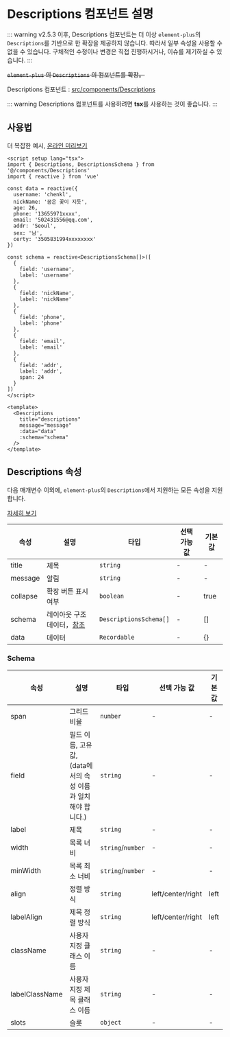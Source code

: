 # Descriptions 컴포넌트 설명

::: warning v2.5.3 이후, Descriptions 컴포넌트는 더 이상 `element-plus`의 `Descriptions`를 기반으로 한 확장을 제공하지 않습니다. 따라서 일부 속성을 사용할 수 없을 수 있습니다. 구체적인 수정이나 변경은 직접 진행하시거나, 이슈를 제기하실 수 있습니다.
:::

~~`element-plus` 의 `Descriptions` 의 컴포넌트를 확장。~~

Descriptions 컴포넌트 : [src/components/Descriptions](https://github.com/web2-solution/web2-vue-framework/tree/dev/src/components/Descriptions) 

::: warning Descriptions 컴포넌트를 사용하려면 **tsx**를 사용하는 것이 좋습니다.
:::

## 사용법

더 복잡한 예시, [온라인 미리보기](https://element-plus-admin.cn/#/components/descriptions)

```vue
<script setup lang="tsx">
import { Descriptions, DescriptionsSchema } from '@/components/Descriptions'
import { reactive } from 'vue'

const data = reactive({
  username: 'chenkl',
  nickName: '꿈은 꽃이 지듯',
  age: 26,
  phone: '13655971xxxx',
  email: '502431556@qq.com',
  addr: 'Seoul',
  sex: '남',
  certy: '3505831994xxxxxxxx'
})

const schema = reactive<DescriptionsSchema[]>([
  {
    field: 'username',
    label: 'username'
  },
  {
    field: 'nickName',
    label: 'nickName'
  },
  {
    field: 'phone',
    label: 'phone'
  },
  {
    field: 'email',
    label: 'email'
  },
  {
    field: 'addr',
    label: 'addr',
    span: 24
  }
])
</script>

<template>
  <Descriptions
    title="descriptions"
    message="message"
    :data="data"
    :schema="schema"
  />
</template>

```

## Descriptions 속성

다음 매개변수 이외에, `element-plus`의 `Descriptions`에서 지원하는 모든 속성을 지원합니다. 

 [자세히 보기](https://element-plus.org/zh-CN/component/descriptions.html#descriptions-%E5%B1%9E%E6%80%A7)

| 속성 | 설명 | 타입 | 선택 가능 값 | 기본값 |
| ---- | ---- | ---- | ---- | ---- |
| title | 제목 | `string` | - | - |
| message | 알림 | `string` | - | - |
| collapse | 확장 버튼 표시여부 | `boolean` | - | true |
| schema | 레이아웃 구조 데이터，[참조](#Schema) | `DescriptionsSchema[]` | - | [] |
| data | 데이터 | `Recordable` | - | {} |

### Schema<span id="Schema"></span>

| 속성 | 설명 | 타입 | 선택 가능 값 | 기본값 |
| ---- | ---- | ---- | ---- | ---- |
| span | 그리드 비율 | `number` | - | - |
| field | 필드 이름, 고유 값, (data에서의 속성 이름과 일치해야 합니다.) | `string` | - | - |
| label | 제목 | `string` | - | - |
| width | 목록 너비 | `string`/`number` | - | - |
| minWidth | 목록 최소 너비 | `string`/`number` | - | - |
| align | 정렬 방식 | `string` | left/center/right | left |
| labelAlign | 제목 정렬 방식 | `string` | left/center/right | left |
| className | 사용자 지정 클래스 이름 | `string` | - | - |
| labelClassName | 사용자 지정 제목 클래스 이름 | `string` | - | - |
| slots | 슬롯 | `object` | - | - |
